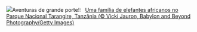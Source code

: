 ![](https://www.bing.com/th?id=OHR.TarangireElephants_PT-BR9979896896_UHD.jpg&w=1000)Aventuras de grande porte!:&nbsp;&ensp;[Uma família de elefantes africanos no Parque Nacional Tarangire, Tanzânia (© Vicki Jauron, Babylon and Beyond Photography/Getty Images)](https://www.bing.com/th?id=OHR.TarangireElephants_PT-BR9979896896_UHD.jpg)
<br><br/>
